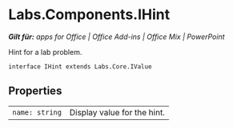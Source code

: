 
# Labs.Components.IHint

 _**Gilt für:** apps for Office | Office Add-ins | Office Mix | PowerPoint_

Hint for a lab problem.

```
interface IHint extends Labs.Core.IValue
```


## Properties


|||
|:-----|:-----|
| `name: string`|Display value for the hint.|
